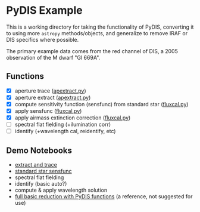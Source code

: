 # PyDIS Example

This is a working directory for taking the functionality of PyDIS,
converting it to using more `astropy` methods/objects, 
and generalize to remove IRAF or DIS specifics where possible.

The primary example data comes from the red channel of DIS, a 2005 
observation of the M dwarf "Gl 669A". 

## Functions
- [x] aperture trace ([apextract.py]())
- [x] aperture extract  ([apextract.py]())
- [x] compute sensitivity function (sensfunc) from standard star ([fluxcal.py]())
- [x] apply sensfunc ([fluxcal.py]())
- [x] apply airmass extinction correction ([fluxcal.py]()) 
- [ ] spectral flat fielding (+ilumination corr)
- [ ] identify (+wavelength cal, reidentify, etc)

## Demo Notebooks
- [extract and trace](apextract_demo.ipynb)
- [standard star sensfunc](fluxcal_demo.ipynb) 
- spectral flat fielding
- identify (basic auto?)
- compute & apply wavelength solution
- [full basic reduction with PyDIS functions](apo05.ipynb) (a reference, not suggested for use)